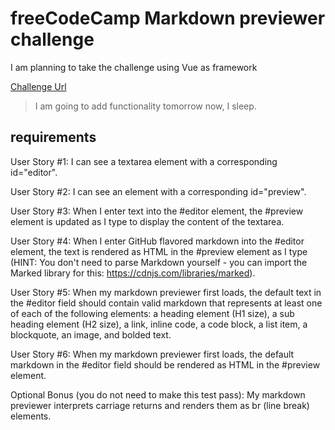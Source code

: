 # freeCodeCamp Markdown previewer challenge

I am planning to take the challenge using Vue as framework

[Challenge Url](https://www.freecodecamp.com/learn/front-end-development-libraries/front-end-development-libraries-projects/build-a-markdown-previewer)

> I am going to add functionality tomorrow now, I sleep.

## requirements

User Story #1: I can see a textarea element with a corresponding id="editor".

User Story #2: I can see an element with a corresponding id="preview".

User Story #3: When I enter text into the #editor element, the #preview element is updated as I type to display the content of the textarea.

User Story #4: When I enter GitHub flavored markdown into the #editor element, the text is rendered as HTML in the #preview element as I type (HINT: You don't need to parse Markdown yourself - you can import the Marked library for this: https://cdnjs.com/libraries/marked).

User Story #5: When my markdown previewer first loads, the default text in the #editor field should contain valid markdown that represents at least one of each of the following elements: a heading element (H1 size), a sub heading element (H2 size), a link, inline code, a code block, a list item, a blockquote, an image, and bolded text.

User Story #6: When my markdown previewer first loads, the default markdown in the #editor field should be rendered as HTML in the #preview element.

Optional Bonus (you do not need to make this test pass): My markdown previewer interprets carriage returns and renders them as br (line break) elements.